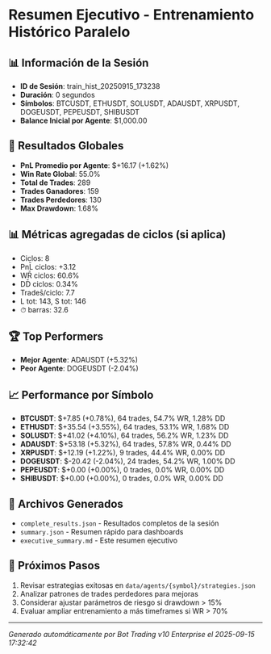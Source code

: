 # Resumen Ejecutivo - Entrenamiento Histórico Paralelo

## 📊 Información de la Sesión
- **ID de Sesión**: train_hist_20250915_173238
- **Duración**: 0 segundos
- **Símbolos**: BTCUSDT, ETHUSDT, SOLUSDT, ADAUSDT, XRPUSDT, DOGEUSDT, PEPEUSDT, SHIBUSDT
- **Balance Inicial por Agente**: $1,000.00

## 🎯 Resultados Globales
- **PnL Promedio por Agente**: $+16.17 (+1.62%)
- **Win Rate Global**: 55.0%
- **Total de Trades**: 289
- **Trades Ganadores**: 159
- **Trades Perdedores**: 130
- **Max Drawdown**: 1.68%

## 📊 Métricas agregadas de ciclos (si aplica)
- Ciclos: 8
- PnL̄ ciclos: +3.12
- WR̄ ciclos: 60.6%
- DD̄ ciclos: 0.34%
- Trades̄/ciclo: 7.7
- L tot: 143, S tot: 146
- ⏱̄ barras: 32.6


## 🏆 Top Performers
- **Mejor Agente**: ADAUSDT (+5.32%)
- **Peor Agente**: DOGEUSDT (-2.04%)

## 📈 Performance por Símbolo
- **BTCUSDT**: $+7.85 (+0.78%), 64 trades, 54.7% WR, 1.28% DD
- **ETHUSDT**: $+35.54 (+3.55%), 64 trades, 53.1% WR, 1.68% DD
- **SOLUSDT**: $+41.02 (+4.10%), 64 trades, 56.2% WR, 1.23% DD
- **ADAUSDT**: $+53.18 (+5.32%), 64 trades, 57.8% WR, 0.44% DD
- **XRPUSDT**: $+12.19 (+1.22%), 9 trades, 44.4% WR, 0.00% DD
- **DOGEUSDT**: $-20.42 (-2.04%), 24 trades, 54.2% WR, 1.00% DD
- **PEPEUSDT**: $+0.00 (+0.00%), 0 trades, 0.0% WR, 0.00% DD
- **SHIBUSDT**: $+0.00 (+0.00%), 0 trades, 0.0% WR, 0.00% DD

## 📁 Archivos Generados
- `complete_results.json` - Resultados completos de la sesión
- `summary.json` - Resumen rápido para dashboards
- `executive_summary.md` - Este resumen ejecutivo

## 🎯 Próximos Pasos
1. Revisar estrategias exitosas en `data/agents/{symbol}/strategies.json`
2. Analizar patrones de trades perdedores para mejoras
3. Considerar ajustar parámetros de riesgo si drawdown > 15%
4. Evaluar ampliar entrenamiento a más timeframes si WR > 70%

---
*Generado automáticamente por Bot Trading v10 Enterprise el 2025-09-15 17:32:42*
